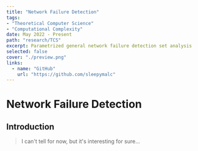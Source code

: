 ```yaml
---
title: "Network Failure Detection"
tags:
- "Theoretical Computer Science"
- "Computational Complexity"
date: May 2022 - Present
path: "research/TCS"
excerpt: Parametrized general network failure detection set analysis
selected: false
cover: "./preview.png"
links:
  - name: "GitHub"
    url: "https://github.com/sleepymalc"
---
```

# Network Failure Detection

## Introduction

> I can't tell for now, but it's interesting for sure...
